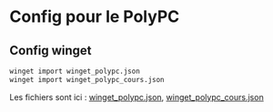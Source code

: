 # Config pour le PolyPC

## Config winget

```cmd
winget import winget_polypc.json
winget import winget_polypc_cours.json
```

Les fichiers sont ici : [winget_polypc.json](winget_polypc.json), [winget_polypc_cours.json](winget_polypc_cours.json)
